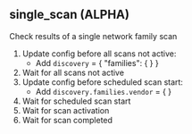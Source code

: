 
## single_scan (ALPHA)

Check results of a single network family scan

1. Update config before all scans not active:
    * Add `discovery` = { "families": {  } }
1. Wait for all scans not active
1. Update config before scheduled scan start:
    * Add `discovery.families.vendor` = {  }
1. Wait for scheduled scan start
1. Wait for scan activation
1. Wait for scan completed
